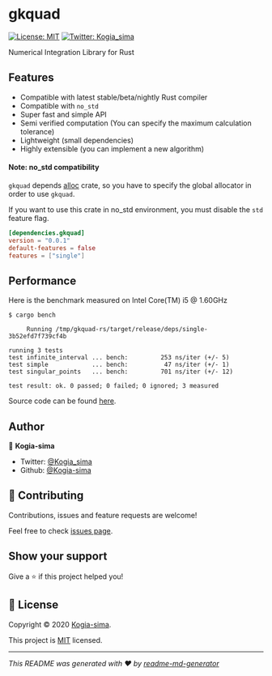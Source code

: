 # gkquad
[![License: MIT](https://img.shields.io/badge/License-MIT-yellow.svg)](https://github.com/Kogia-sima/gkquad-rs/blob/master/LICENSE)
[![Twitter: Kogia_sima](https://img.shields.io/twitter/follow/Kogia\_sima.svg?style=social)](https://twitter.com/Kogia\_sima)

Numerical Integration Library for Rust

## Features

- Compatible with latest stable/beta/nightly Rust compiler
- Compatible with `no_std`
- Super fast and simple API
- Semi verified computation (You can specify the maximum calculation tolerance)
- Lightweight (small dependencies)
- Highly extensible (you can implement a new algorithm)

#### Note: no\_std compatibility

`gkquad` depends [alloc](https://doc.rust-lang.org/alloc/) crate, so you have to specify the global allocator in order to use `gkquad`.

If you want to use this crate in no\_std environment, you must disable the `std` feature flag.

```toml
[dependencies.gkquad]
version = "0.0.1"
default-features = false
features = ["single"]
```

## Performance

Here is the benchmark measured on Intel Core(TM) i5 @ 1.60GHz

```console
$ cargo bench

     Running /tmp/gkquad-rs/target/release/deps/single-3b52efd7f739cf4b

running 3 tests
test infinite_interval ... bench:         253 ns/iter (+/- 5)
test simple            ... bench:          47 ns/iter (+/- 1)
test singular_points   ... bench:         701 ns/iter (+/- 12)

test result: ok. 0 passed; 0 failed; 0 ignored; 3 measured
```

Source code can be found [here](https://github.com/Kogia-sima/gkquad-rs/blob/master/gkquad/benches/single.rs).

## Author

👤 **Kogia-sima**

* Twitter: [@Kogia\_sima](https://twitter.com/Kogia\_sima)
* Github: [@Kogia-sima](https://github.com/Kogia-sima)

## 🤝 Contributing

Contributions, issues and feature requests are welcome!

Feel free to check [issues page](https://github.com/Kogia-sima/gkquad-rs/issues). 

## Show your support

Give a ⭐️ if this project helped you!


## 📝 License

Copyright © 2020 [Kogia-sima](https://github.com/Kogia-sima).

This project is [MIT](https://github.com/Kogia-sima/gkquad-rs/blob/master/LICENSE) licensed.

***
_This README was generated with ❤️ by [readme-md-generator](https://github.com/kefranabg/readme-md-generator)_
